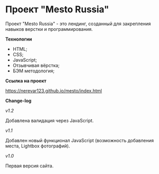 # Проект "Mesto Russia" #

Проект "Mesto Russia" - это лендинг, созданный для закрепления навыков верстки и программирования.

**Технологии**

* HTML;
* CSS;
* JavaScript;
* Отзывчивая вёрстка;
* БЭМ методология;

**Ссылка на проект**

https://nerevar123.github.io/mesto/index.html

**Change-log**

_v1.2_

Добавлена валидация через JavaScript.

_v1.1_

Добавлен новый функционал JavaScript (возможность добавления места, Lightbox фотографий).

_v1.0_

Первая версия сайта.
